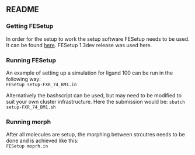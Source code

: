 ## README

### Getting FESetup
In order for the setup to work the setup software FESetup needs to be used. It can be found [here](http://www.hecbiosim.ac.uk/fesetup). FESetup 1.3dev release was used here.  

### Running FESetup
An example of setting up a simulation for ligand 100 can be run in the following way:   
```FESetup setup-FXR_74_BM1.in```   

Alternatively the bashscript can be used, but may need to be modified to suit your own cluster infrastructure. Here the submission would be:
```sbatch setup-FXR_74_BM1.sh```

### Running morph
After all molecules are setup, the morphing between strcutres needs to be done and is achieved like this:   
```FESetup moprh.in```
